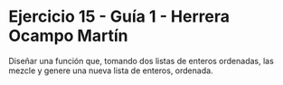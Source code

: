 # Ejercicio 15 - Guía 1 - Herrera Ocampo Martín
Diseñar una función que, tomando dos listas de enteros ordenadas, las mezcle y
genere una nueva lista de enteros, ordenada.